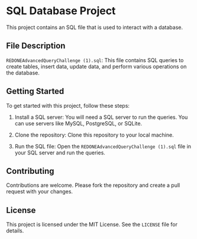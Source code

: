 # SQL Database Project

This project contains an SQL file that is used to interact with a database.

## File Description

`REDONEAdvancedQueryChallenge (1).sql`: This file contains SQL queries to create tables, insert data, update data, and perform various operations on the database.

## Getting Started

To get started with this project, follow these steps:

1. Install a SQL server: You will need a SQL server to run the queries. You can use servers like MySQL, PostgreSQL, or SQLite.

2. Clone the repository: Clone this repository to your local machine.

3. Run the SQL file: Open the `REDONEAdvancedQueryChallenge (1).sql` file in your SQL server and run the queries.

## Contributing

Contributions are welcome. Please fork the repository and create a pull request with your changes.

## License

This project is licensed under the MIT License. See the `LICENSE` file for details.